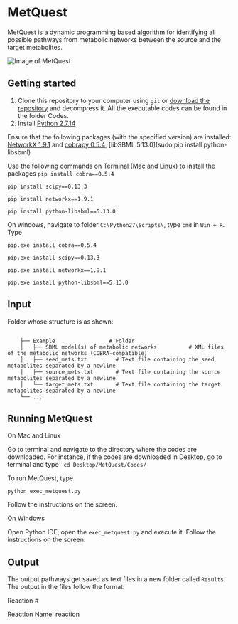 # MetQuest

MetQuest is a dynamic programming based algorithm for identifying all possible pathways from metabolic networks between the source and the target metabolites.

![Image of MetQuest](https://github.com/aarthi31/MetQuest/blob/master/Images/GitHUbMetQuest.png)

## Getting started

1. Clone this repository to your computer using ```git``` or [download the repository](https://github.com/aarthi31/MetQuest/) and decompress it. All the executable codes can be found in the folder Codes.  
2. Install [Python 2.7.14](https://www.python.org/downloads/)

Ensure that the following packages (with the specified version) are installed:
[NetworkX 1.9.1](http://networkx.github.io/) and [cobrapy 0.5.4](https://github.com/opencobra/cobrapy), [libSBML 5.13.0](sudo pip install python-libsbml) 

Use the following commands on Terminal (Mac and Linux) to install the packages
```pip install cobra==0.5.4```

```pip install scipy==0.13.3```

```pip install networkx==1.9.1```

```pip install python-libsbml==5.13.0```

On windows, navigate to folder ```C:\Python27\Scripts\```, type ```cmd``` in ```Win + R```. Type

```pip.exe install cobra==0.5.4```

```pip.exe install scipy==0.13.3```

```pip.exe install networkx==1.9.1```

```pip.exe install python-libsbml==5.13.0```


## Input

Folder whose structure is as shown:
```
   
    ├── Example                 # Folder  
    │   ├── SBML model(s) of metabolic networks          # XML files of the metabolic networks (COBRA-compatible)
    │   ├── seed_mets.txt         # Text file containing the seed metabolites separated by a newline
    │   ├── source_mets.txt       # Text file containing the source metabolites separated by a newline
    │   └── target_mets.txt       # Text file containing the target metabolites separated by a newline
    └── ...
 ```

## Running MetQuest

On Mac and Linux

Go to terminal and navigate to the directory where the codes are downloaded. For instance, if the codes are downloaded in Desktop, go to terminal and type 
``` cd Desktop/MetQuest/Codes/``` 

To run MetQuest, type 

``` python exec_metquest.py ```

Follow the instructions on the screen.

On Windows

Open Python IDE, open the ```exec_metquest.py``` and execute it. Follow the instructions on the screen.

## Output

The output pathways get saved as text files in a new folder called ```Results```. The output in the files follow the format:

Reaction #

Reaction Name: reaction



